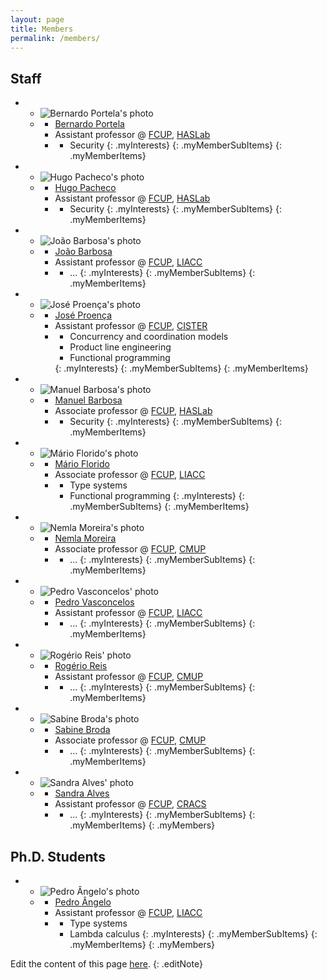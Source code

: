 ```yaml
---
layout: page
title: Members
permalink: /members/
---
```


<h2>Staff</h2>

<!-- 
- Mário Florido
- José Proença
- Sandra Alves
- Pedro Vasconcelos
- Rogério Reis
- Nelma Moreira
- Sabine Broda
- Manuel Barbosa
- Hugo Pacheco
- Bernardo Portela
- João Barbosa
--> 

  - 
    + ![Bernardo Portela's photo](../assets/img/photos/bp.jpg)
    + <a></a>
      * [Bernardo Portela](https://www.inesctec.pt/index.php/en/people/bernardo-luis-portela)
      * Assistant professor @ [FCUP](https://fc.up.pt), [HASLab](...)
      * <a></a>
        + Security
        {: .myInterests}
      {: .myMemberSubItems}
    {: .myMemberItems}
  - 
    + ![Hugo Pacheco's photo](../assets/img/photos/hp.jpg)
    + <a></a>
      * [Hugo Pacheco](https://www.inesctec.pt/en/people/hugo-pereira-pacheco)
      * Assistant professor @ [FCUP](https://fc.up.pt), [HASLab](...)
      * <a></a>
        + Security
        {: .myInterests}
      {: .myMemberSubItems}
    {: .myMemberItems}
  - 
    + ![João Barbosa's photo](../assets/img/photos/jb.jpg)
    + <a></a>
      * [João Barbosa](https://sigarra.up.pt/fcup/pt/func_geral.FormView?P_CODIGO=565525)
      * Assistant professor @ [FCUP](https://fc.up.pt), [LIACC](https://www.dcc.fc.up.pt/site/investigacao/liacc)
      * <a></a>
        + ...
        {: .myInterests}
      {: .myMemberSubItems}
    {: .myMemberItems}
  - 
    + ![José Proença's photo](../assets/img/photos/jp.jpg)
    + <a></a>
      * [José Proença](https://jose.proenca.org)
      * Assistant professor @ [FCUP](https://fc.up.pt), [CISTER](https://cister-labs.pt)
      * <a></a>
        <!-- + Software engineering -->
        + Concurrency and coordination models
        + Product line engineering
        + Functional programming
        <!-- + Programming in Scala -->
        {: .myInterests}
      {: .myMemberSubItems}
    {: .myMemberItems}
  - 
    + ![Manuel Barbosa's photo](../assets/img/photos/mbb.jpg)
    + <a></a>
      * [Manuel Barbosa](http://www.dcc.fc.up.pt/~mbb/)
      * Associate professor @ [FCUP](https://fc.up.pt), [HASLab](...)
      * <a></a>
        + Security
        {: .myInterests}
      {: .myMemberSubItems}
    {: .myMemberItems}
  - 
    + ![Mário Florido's photo](../assets/img/photos/amf.jpg)
    + <a></a>
      * [Mário Florido](https://liacc.fe.up.pt/member/amf)
      * Associate professor @ [FCUP](https://fc.up.pt), [LIACC](https://www.dcc.fc.up.pt/site/investigacao/liacc)
      * <a></a>
        + Type systems
        + Functional programming
        {: .myInterests}
      {: .myMemberSubItems}
    {: .myMemberItems}
  - 
    + ![Nemla Moreira's photo](../assets/img/photos/nam.jpg)
    + <a></a>
      * [Nemla Moreira](https://www.dcc.fc.up.pt/~nam/)
      * Associate professor @ [FCUP](https://fc.up.pt), [CMUP](https://www.dcc.fc.up.pt/site/investigacao/cmup)
      * <a></a>
        + ...
        {: .myInterests}
      {: .myMemberSubItems}
    {: .myMemberItems}
  - 
    + ![Pedro Vasconcelos' photo](../assets/img/photos/pv.jpg)
    + <a></a>
      * [Pedro Vasconcelos](https://www.dcc.fc.up.pt/~pbv/index_en.html)
      * Assistant professor @ [FCUP](https://fc.up.pt), [LIACC](https://www.dcc.fc.up.pt/site/investigacao/liacc)
      * <a></a>
        + ...
        {: .myInterests}
      {: .myMemberSubItems}
    {: .myMemberItems}
  - 
    + ![Rogério Reis' photo](../assets/img/photos/rvr.jpg)
    + <a></a>
      * [Rogério Reis](https://www.dcc.fc.up.pt/~rvr/)
      * Assistant professor @ [FCUP](https://fc.up.pt), [CMUP](https://www.dcc.fc.up.pt/site/investigacao/cmup)
      * <a></a>
        + ...
        {: .myInterests}
      {: .myMemberSubItems}
    {: .myMemberItems}
  - 
    + ![Sabine Broda's photo](../assets/img/photos/sbb.jpg)
    + <a></a>
      * [Sabine Broda](https://sigarra.up.pt/fcup/pt/func_geral.FormView?P_CODIGO=203090)
      * Associate professor @ [FCUP](https://fc.up.pt), [CMUP](https://www.dcc.fc.up.pt/site/investigacao/cmup)
      * <a></a>
        + ...
        {: .myInterests}
      {: .myMemberSubItems}
    {: .myMemberItems}
  - 
    + ![Sandra Alves' photo](../assets/img/photos/sa.jpg)
    + <a></a>
      * [Sandra Alves](http://www.dcc.fc.up.pt/~sandra/)
      * Assistant professor @ [FCUP](https://fc.up.pt), [CRACS](https://www.inesctec.pt/en/centres/cracs)
      * <a></a>
        + ...
        {: .myInterests}
      {: .myMemberSubItems}
    {: .myMemberItems}
  {: .myMembers}




## Ph.D. Students

  - 
    + ![Pedro Ângelo's photo](../assets/img/photos/pa.jpg)
    + <a></a>
      * [Pedro Ângelo](https://pedroangelo.github.io)
      * Assistant professor @ [FCUP](https://fc.up.pt), [LIACC](https://www.dcc.fc.up.pt/site/investigacao/liacc)
      * <a></a>
        + Type systems
        + Lambda calculus
        {: .myInterests}
      {: .myMemberSubItems}
    {: .myMemberItems}
  {: .myMembers}


Edit the content of this page [here](https://github.com/FM-DCC/fm-dcc.github.io/blob/main/members.md).
{: .editNote}
